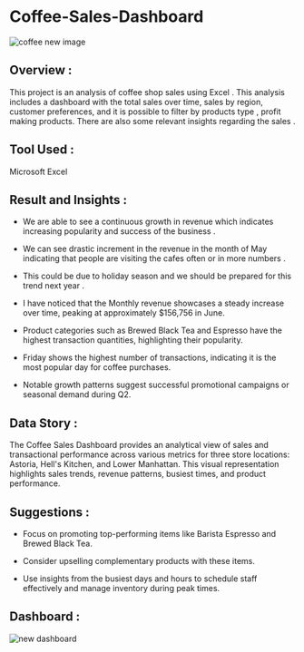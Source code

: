 # Coffee-Sales-Dashboard 


 ![coffee new image](https://github.com/user-attachments/assets/dc822d6a-1fea-4a16-a4d2-a79a4b52ce8f)


## Overview :

This project is an analysis of coffee shop sales using Excel . This analysis includes a dashboard with the total sales over time, sales by region, customer preferences, and it is possible to  filter by products type , profit making products. There are also some relevant insights  regarding the sales . 





## Tool Used :

Microsoft Excel






## Result and Insights :

 - We are able to see a continuous growth in revenue which indicates increasing popularity and success of the business .
   
 - We can see drastic increment in the revenue in the month of May indicating that people are visiting the cafes often or in more numbers .
   
 - This could be due to holiday season and we should be prepared for this trend next year .


 - I have noticed that the Monthly revenue showcases a steady increase over time, peaking at approximately $156,756 in June.

 - Product categories such as Brewed Black Tea and Espresso have the highest transaction quantities, highlighting their popularity.

 - Friday shows the highest number of transactions, indicating it is the most popular day for coffee purchases.

 - Notable growth patterns suggest successful promotional campaigns or seasonal demand during Q2.

   
   




## Data Story :

The Coffee Sales Dashboard provides an analytical view of sales and transactional performance across various metrics for three store locations: Astoria, Hell's Kitchen, and Lower Manhattan. This visual representation highlights sales trends, revenue patterns, busiest times, and product performance.




## Suggestions :

 - Focus on promoting top-performing items like Barista Espresso and Brewed Black Tea.
   
 - Consider upselling complementary products with these items.

 - Use insights from the busiest days and hours to schedule staff effectively and manage inventory during peak times.

## Dashboard :
 

![new dashboard](https://github.com/user-attachments/assets/2348eda8-1e3b-4224-b786-9259b0d868cb)















